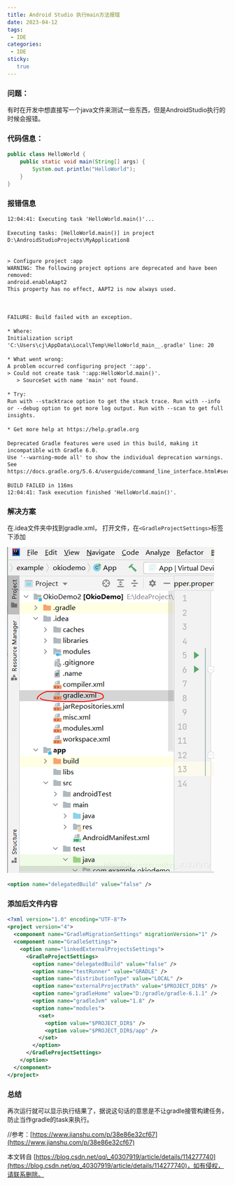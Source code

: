 ```yaml
---
title: Android Studio 执行main方法报错
date: 2023-04-12
tags:
 - IDE
categories: 
 - IDE
sticky: 
   true
---
```


### 问题：

有时在开发中想直接写一个java文件来测试一些东西，但是AndroidStudio执行的时候会报错。

### 代码信息：

```java
public class HelloWorld {
    public static void main(String[] args) {
        System.out.println("HelloWorld");
    }
}
```

### 报错信息

```
12:04:41: Executing task 'HelloWorld.main()'...

Executing tasks: [HelloWorld.main()] in project D:\AndroidStudioProjects\MyApplication8


> Configure project :app
WARNING: The following project options are deprecated and have been removed: 
android.enableAapt2
This property has no effect, AAPT2 is now always used.



FAILURE: Build failed with an exception.

* Where:
Initialization script 'C:\Users\cj\AppData\Local\Temp\HelloWorld_main__.gradle' line: 20

* What went wrong:
A problem occurred configuring project ':app'.
> Could not create task ':app:HelloWorld.main()'.
   > SourceSet with name 'main' not found.

* Try:
Run with --stacktrace option to get the stack trace. Run with --info or --debug option to get more log output. Run with --scan to get full insights.

* Get more help at https://help.gradle.org

Deprecated Gradle features were used in this build, making it incompatible with Gradle 6.0.
Use '--warning-mode all' to show the individual deprecation warnings.
See https://docs.gradle.org/5.6.4/userguide/command_line_interface.html#sec:command_line_warnings

BUILD FAILED in 116ms
12:04:41: Task execution finished 'HelloWorld.main()'.

```

### 解决方案

在.idea文件夹中找到gradle.xml， 打开文件，在`<GradleProjectSettings>`标签下添加

![](https://raw.githubusercontent.com/shug666/image/main/images/20210302100754743.png)

```xml
<option name="delegatedBuild" value="false" />
```

### 添加后文件内容

```xml
<?xml version="1.0" encoding="UTF-8"?>
<project version="4">
  <component name="GradleMigrationSettings" migrationVersion="1" />
  <component name="GradleSettings">
    <option name="linkedExternalProjectsSettings">
      <GradleProjectSettings>
        <option name="delegatedBuild" value="false" />
        <option name="testRunner" value="GRADLE" />
        <option name="distributionType" value="LOCAL" />
        <option name="externalProjectPath" value="$PROJECT_DIR$" />
        <option name="gradleHome" value="D:/gradle/gradle-6.1.1" />
        <option name="gradleJvm" value="1.8" />
        <option name="modules">
          <set>
            <option value="$PROJECT_DIR$" />
            <option value="$PROJECT_DIR$/app" />
          </set>
        </option>
      </GradleProjectSettings>
    </option>
  </component>
</project>
```

### 总结

再次运行就可以显示执行结果了，据说这句话的意思是不让gradle接管构建任务，防止当作gradle的task来执行。

  

//参考：[https://www.jianshu.com/p/38e86e32cf67](https://www.jianshu.com/p/38e86e32cf67)

  

本文转自 [https://blog.csdn.net/qq\_40307919/article/details/114277740](https://blog.csdn.net/qq_40307919/article/details/114277740)，如有侵权，请联系删除。
